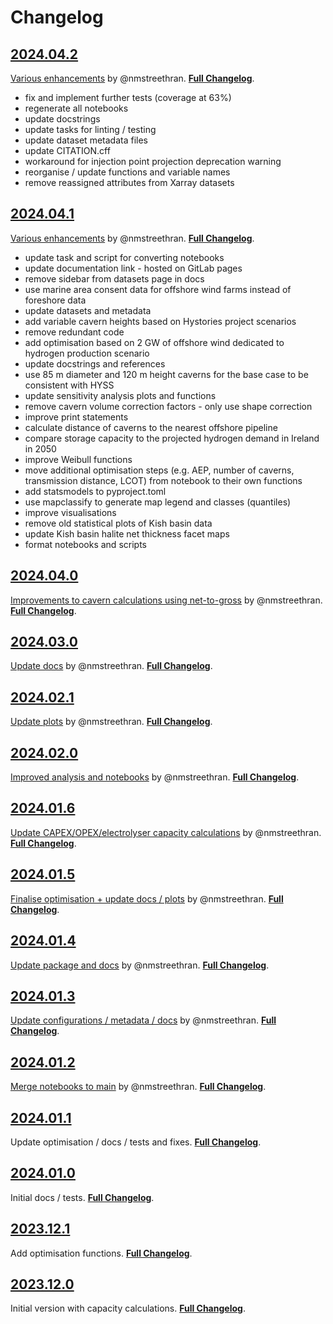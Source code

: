 # Changelog

## [2024.04.2](https://github.com/wind-to-hydrogen-toolkit/hydrogen-salt-storage/tree/2024.04.2)

[Various enhancements](https://github.com/wind-to-hydrogen-toolkit/hydrogen-salt-storage/pull/11) by @nmstreethran.
[**Full Changelog**](https://github.com/wind-to-hydrogen-toolkit/hydrogen-salt-storage/compare/2024.04.1...2024.04.2).

- fix and implement further tests (coverage at 63%)
- regenerate all notebooks
- update docstrings
- update tasks for linting / testing
- update dataset metadata files
- update CITATION.cff
- workaround for injection point projection deprecation warning
- reorganise / update functions and variable names
- remove reassigned attributes from Xarray datasets

## [2024.04.1](https://github.com/wind-to-hydrogen-toolkit/hydrogen-salt-storage/tree/2024.04.1)

[Various enhancements](https://github.com/wind-to-hydrogen-toolkit/hydrogen-salt-storage/pull/10) by @nmstreethran.
[**Full Changelog**](https://github.com/wind-to-hydrogen-toolkit/hydrogen-salt-storage/compare/2024.04.0...2024.04.1).

- update task and script for converting notebooks
- update documentation link - hosted on GitLab pages
- remove sidebar from datasets page in docs
- use marine area consent data for offshore wind farms instead of foreshore data
- update datasets and metadata
- add variable cavern heights based on Hystories project scenarios
- remove redundant code
- add optimisation based on 2 GW of offshore wind dedicated to hydrogen production scenario
- update docstrings and references
- use 85 m diameter and 120 m height caverns for the base case to be consistent with HYSS
- update sensitivity analysis plots and functions
- remove cavern volume correction factors - only use shape correction
- improve print statements
- calculate distance of caverns to the nearest offshore pipeline
- compare storage capacity to the projected hydrogen demand in Ireland in 2050
- improve Weibull functions
- move additional optimisation steps (e.g. AEP, number of caverns, transmission distance, LCOT) from notebook to their own functions
- add statsmodels to pyproject.toml
- use mapclassify to generate map legend and classes (quantiles)
- improve visualisations
- remove old statistical plots of Kish basin data
- update Kish basin halite net thickness facet maps
- format notebooks and scripts

## [2024.04.0](https://github.com/wind-to-hydrogen-toolkit/hydrogen-salt-storage/tree/2024.04.0)

[Improvements to cavern calculations using net-to-gross](https://github.com/wind-to-hydrogen-toolkit/hydrogen-salt-storage/pull/9) by @nmstreethran.
[**Full Changelog**](https://github.com/wind-to-hydrogen-toolkit/hydrogen-salt-storage/compare/2024.03.0...2024.04.0).

## [2024.03.0](https://github.com/wind-to-hydrogen-toolkit/hydrogen-salt-storage/tree/2024.03.0)

[Update docs](https://github.com/wind-to-hydrogen-toolkit/hydrogen-salt-storage/pull/8) by @nmstreethran.
[**Full Changelog**](https://github.com/wind-to-hydrogen-toolkit/hydrogen-salt-storage/compare/2024.02.1...2024.03.0).

## [2024.02.1](https://github.com/wind-to-hydrogen-toolkit/hydrogen-salt-storage/tree/2024.02.1)

[Update plots](https://github.com/wind-to-hydrogen-toolkit/hydrogen-salt-storage/pull/7) by @nmstreethran.
[**Full Changelog**](https://github.com/wind-to-hydrogen-toolkit/hydrogen-salt-storage/compare/2024.02.0...2024.02.1).

## [2024.02.0](https://github.com/wind-to-hydrogen-toolkit/hydrogen-salt-storage/tree/2024.02.0)

[Improved analysis and notebooks](https://github.com/wind-to-hydrogen-toolkit/hydrogen-salt-storage/pull/6) by @nmstreethran.
[**Full Changelog**](https://github.com/wind-to-hydrogen-toolkit/hydrogen-salt-storage/compare/2024.01.6...2024.02.0).

## [2024.01.6](https://github.com/wind-to-hydrogen-toolkit/hydrogen-salt-storage/tree/2024.01.6)

[Update CAPEX/OPEX/electrolyser capacity calculations](https://github.com/wind-to-hydrogen-toolkit/hydrogen-salt-storage/pull/5) by @nmstreethran.
[**Full Changelog**](https://github.com/wind-to-hydrogen-toolkit/hydrogen-salt-storage/compare/2024.01.5...2024.01.6).

## [2024.01.5](https://github.com/wind-to-hydrogen-toolkit/hydrogen-salt-storage/tree/2024.01.5)

[Finalise optimisation + update docs / plots](https://github.com/wind-to-hydrogen-toolkit/hydrogen-salt-storage/pull/4) by @nmstreethran.
[**Full Changelog**](https://github.com/wind-to-hydrogen-toolkit/hydrogen-salt-storage/compare/2024.01.4...2024.01.5).

## [2024.01.4](https://github.com/wind-to-hydrogen-toolkit/hydrogen-salt-storage/tree/2024.01.4)

[Update package and docs](https://github.com/wind-to-hydrogen-toolkit/hydrogen-salt-storage/pull/3) by @nmstreethran.
[**Full Changelog**](https://github.com/wind-to-hydrogen-toolkit/hydrogen-salt-storage/compare/2024.01.3...2024.01.4).

## [2024.01.3](https://github.com/wind-to-hydrogen-toolkit/hydrogen-salt-storage/tree/2024.01.3)

[Update configurations / metadata / docs](https://github.com/wind-to-hydrogen-toolkit/hydrogen-salt-storage/pull/2) by @nmstreethran.
[**Full Changelog**](https://github.com/wind-to-hydrogen-toolkit/hydrogen-salt-storage/compare/2024.01.2...2024.01.3).

## [2024.01.2](https://github.com/wind-to-hydrogen-toolkit/hydrogen-salt-storage/tree/2024.01.2)

[Merge notebooks to main](https://github.com/wind-to-hydrogen-toolkit/hydrogen-salt-storage/pull/1) by @nmstreethran.
[**Full Changelog**](https://github.com/wind-to-hydrogen-toolkit/hydrogen-salt-storage/compare/2024.01.1...2024.01.2).

## [2024.01.1](https://github.com/wind-to-hydrogen-toolkit/hydrogen-salt-storage/tree/2024.01.1)

Update optimisation / docs / tests and fixes.
[**Full Changelog**](https://github.com/wind-to-hydrogen-toolkit/hydrogen-salt-storage/compare/2024.01.0...2024.01.1).

## [2024.01.0](https://github.com/wind-to-hydrogen-toolkit/hydrogen-salt-storage/tree/2024.01.0)

Initial docs / tests.
[**Full Changelog**](https://github.com/wind-to-hydrogen-toolkit/hydrogen-salt-storage/compare/2023.12.1...2024.01.0).

## [2023.12.1](https://github.com/wind-to-hydrogen-toolkit/hydrogen-salt-storage/tree/2022.12.1)

Add optimisation functions.
[**Full Changelog**](https://github.com/wind-to-hydrogen-toolkit/hydrogen-salt-storage/compare/2023.12.0...2023.12.1).

## [2023.12.0](https://github.com/wind-to-hydrogen-toolkit/hydrogen-salt-storage/tree/2022.12.0)

Initial version with capacity calculations.
[**Full Changelog**](https://github.com/wind-to-hydrogen-toolkit/hydrogen-salt-storage/commits/2023.12.0).
